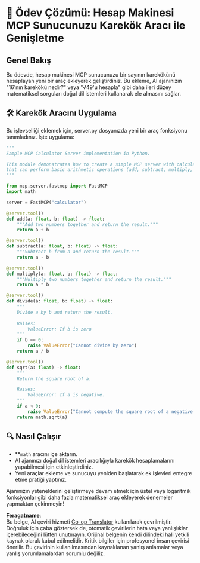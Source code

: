 <!--
CO_OP_TRANSLATOR_METADATA:
{
  "original_hash": "e9490aedc71f99bc774af57b207a7adb",
  "translation_date": "2025-05-17T12:34:43+00:00",
  "source_file": "03-GettingStarted/06-aitk/solution/README.md",
  "language_code": "tr"
}
-->
# 📘 Ödev Çözümü: Hesap Makinesi MCP Sunucunuzu Karekök Aracı ile Genişletme

## Genel Bakış
Bu ödevde, hesap makinesi MCP sunucunuzu bir sayının karekökünü hesaplayan yeni bir araç ekleyerek geliştirdiniz. Bu ekleme, AI ajanınızın "16'nın karekökü nedir?" veya "√49'u hesapla" gibi daha ileri düzey matematiksel sorguları doğal dil istemleri kullanarak ele almasını sağlar.

## 🛠️ Karekök Aracını Uygulama
Bu işlevselliği eklemek için, server.py dosyanızda yeni bir araç fonksiyonu tanımladınız. İşte uygulama:

```python
"""
Sample MCP Calculator Server implementation in Python.

This module demonstrates how to create a simple MCP server with calculator tools
that can perform basic arithmetic operations (add, subtract, multiply, divide).
"""

from mcp.server.fastmcp import FastMCP
import math

server = FastMCP("calculator")

@server.tool()
def add(a: float, b: float) -> float:
    """Add two numbers together and return the result."""
    return a + b

@server.tool()
def subtract(a: float, b: float) -> float:
    """Subtract b from a and return the result."""
    return a - b

@server.tool()
def multiply(a: float, b: float) -> float:
    """Multiply two numbers together and return the result."""
    return a * b

@server.tool()
def divide(a: float, b: float) -> float:
    """
    Divide a by b and return the result.
    
    Raises:
        ValueError: If b is zero
    """
    if b == 0:
        raise ValueError("Cannot divide by zero")
    return a / b

@server.tool()
def sqrt(a: float) -> float:
    """
    Return the square root of a.

    Raises:
        ValueError: If a is negative.
    """
    if a < 0:
        raise ValueError("Cannot compute the square root of a negative number.")
    return math.sqrt(a)
```

## 🔍 Nasıl Çalışır

- **`math` aracını içe aktarın.
- AI ajanınızı doğal dil istemleri aracılığıyla karekök hesaplamalarını yapabilmesi için etkinleştirdiniz.
- Yeni araçlar ekleme ve sunucuyu yeniden başlatarak ek işlevleri entegre etme pratiği yaptınız.

Ajanınızın yeteneklerini geliştirmeye devam etmek için üstel veya logaritmik fonksiyonlar gibi daha fazla matematiksel araç ekleyerek denemeler yapmaktan çekinmeyin!

**Feragatname**:  
Bu belge, AI çeviri hizmeti [Co-op Translator](https://github.com/Azure/co-op-translator) kullanılarak çevrilmiştir. Doğruluk için çaba göstersek de, otomatik çevirilerin hata veya yanlışlıklar içerebileceğini lütfen unutmayın. Orijinal belgenin kendi dilindeki hali yetkili kaynak olarak kabul edilmelidir. Kritik bilgiler için profesyonel insan çevirisi önerilir. Bu çevirinin kullanılmasından kaynaklanan yanlış anlamalar veya yanlış yorumlamalardan sorumlu değiliz.